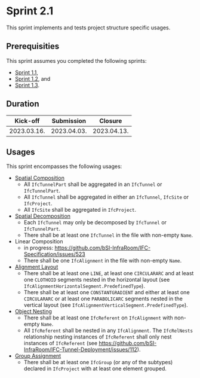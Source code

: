 # Sprint 2.1

This sprint implements and tests project structure specific usages.


## Prerequisities

This sprint assumes you completed the following sprints:

- [Sprint 1.1](./sprint1_1.md),
- [Sprint 1.2](./sprint1_2.md), and
- [Sprint 1.3](./sprint1_3.md).


## Duration

| Kick-off    | Submission  | Closure     |
|-------------|-------------|-------------|
| 2023.03.16. | 2023.04.03. | 2023.04.13. |


## Usages

This sprint encompasses the following usages:

- [Spatial Composition](https://bsi-infraroom.github.io/IFC-Documentation-Tunnel/4_4_0_0/general/HTML/link/spatial-composition.htm)
    - All `IfcTunnelPart` shall be aggregated in an `IfcTunnel` or `IfcTunnelPart`.
    - All `IfcTunnel` shall be aggregated in either an `IfcTunnel`, `IfcSite` or `IfcProject`.
    - All `IfcSite` shall be aggregated in `IfcProject`.
- [Spatial Decomposition](https://bsi-infraroom.github.io/IFC-Documentation-Tunnel/4_4_0_0/general/HTML/link/spatial-decomposition.htm)
    - Each `IfcTunnel` may only be decomposed by `IfcTunnel` or `IfcTunnelPart`.
    - There shall be at least one `IfcTunnel` in the file with non-empty `Name`.
- Linear Composition
    - in progress: https://github.com/bSI-InfraRoom/IFC-Specification/issues/523
    - There shall be one `IfcAlignment` in the file with non-empty `Name`.
- [Alignment Layout](https://bsi-infraroom.github.io/IFC-Documentation-Tunnel/4_4_0_0/general/HTML/link/alignment-layout.htm)
    - There shall be at least one `LINE`, at least one `CIRCULARARC` and at least one `CLOTHOID` segments nested in the horizontal layout (see `IfcAlignmentHorizontalSegment.PredefinedType`).
    - There shall be at least one `CONSTANTGRADIENT` and either at least one `CIRCULARARC` or at least one `PARABOLICARC` segments nested in the vertical layout (see `IfcAlignmentVerticalSegment.PredefinedType`).
- [Object Nesting](https://bsi-infraroom.github.io/IFC-Documentation-Tunnel/4_4_0_0/general/HTML/link/object-nesting.htm)
    - There shall be at least one `IfcReferent` on `IfcAlignment` with non-empty `Name`.
    - All `IfcReferent` shall be nested in any `IfcAlignment`. The `IfcRelNests` relationship nesting instances of `IfcReferent` shall only nest instances of `IfcReferent` (see https://github.com/bSI-InfraRoom/IFC-Tunnel-Deployment/issues/112).
- [Group Assignment](https://bsi-infraroom.github.io/IFC-Documentation-Tunnel/4_4_0_0/general/HTML/link/group-assignment.htm)
    - There shall be at least one `IfcGroup` (or any of the subtypes) declared in `IfcProject` with at least one element grouped.
